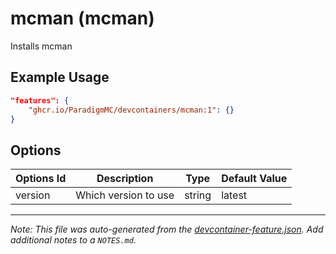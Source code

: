 
# mcman (mcman)

Installs mcman

## Example Usage

```json
"features": {
    "ghcr.io/ParadigmMC/devcontainers/mcman:1": {}
}
```

## Options

| Options Id | Description | Type | Default Value |
|-----|-----|-----|-----|
| version | Which version to use | string | latest |



---

_Note: This file was auto-generated from the [devcontainer-feature.json](https://github.com/ParadigmMC/devcontainers/blob/main/src/mcman/devcontainer-feature.json).  Add additional notes to a `NOTES.md`._
